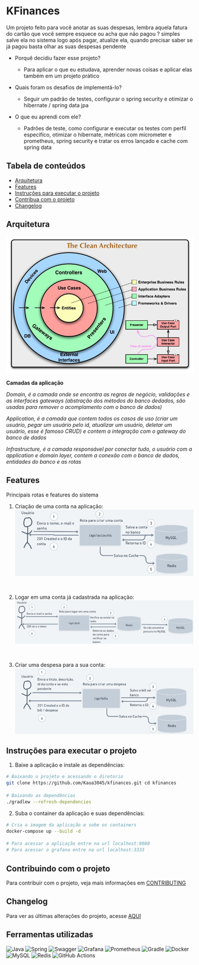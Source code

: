 # KFinances

Um projeto feito para você anotar as suas despesas, lembra aquela fatura do cartão que você sempre esquece ou acha que não pagou ? simples salve ela no sistema logo após pagar, atualize ela, quando precisar saber se já pagou basta olhar as suas despesas pendente

- Porquê decidiu fazer esse projeto?
  - Para aplicar o que eu estudava, aprender novas coisas e aplicar elas também em um projeto prático

- Quais foram os desafios de implementá-lo?
  - Seguir um padrão de testes, configurar o spring security e otimizar o hibernate / spring data jpa

- O que eu aprendi com ele?
  - Padrões de teste, como configurar e executar os testes com perfil especifíco, otimizar o hibernate, métricas com micrometer e prometheus, spring security e tratar os erros lançado e cache com spring data

## Tabela de conteúdos

- [Arquitetura](#arquitetura)
- [Features](#features)
- [Instruções para executar o projeto](#instruções-para-executar-o-projeto)
- [Contribua com o projeto](#contribuindo-com-o-projeto)
- [Changelog](#changelog)
## Arquitetura

![Circulo da clean architecture](doc/imagens/clean-arch-circle)

**Camadas da aplicação**

*Domain, é a camada onde se encontra as regras de negócio, validações e as interfaces gateways (abstração dos métodos do banco dedados, são usadas para remover o acomplamento com o banco de dados)*

*Application, é a camada que contem todos os casos de uso (criar um usuário, pegar um usuário pelo id, atualizar um usuário, deletar um usuário, esse é famoso CRUD) e contem a integração com o gateway do banco de dados*

*Infrastructure, é a camada responsável por conectar tudo, o usuário com a application e domain layer, contem a conexão com o banco de dados, entidades do banco e as rotas*

## Features

Principais rotas e features do sistema

1. Criação de uma conta na aplicação:
![Criar conta feature 1](doc/imagens/create-account-route.png)

<br>

2. Logar em uma conta já cadastrada na aplicação:
![Logar em uma conta feature 2](doc/imagens/authenticate-account-route.png)

<br>

3. Criar uma despesa para a sua conta:
![Criar uma despesa feature 3](doc/imagens/create-bill-route.png)

## Instruções para executar o projeto

1. Baixe a aplicação e instale as dependências:
```bash
# Baixando o projeto e acessando o diretorio
git clone https://github.com/Kaua3045/kfinances.git cd kfinances

# Baixando as dependências
./gradlew --refresh-dependencies  
```

2. Suba o container da aplicação e suas dependências:
```bash
# Cria a imagem da aplicação e sobe os containers
docker-compose up --build -d

# Para acessar a aplicação entre na url localhost:8080
# Para acessar o grafana entre na url localhost:3333
```

## Contribuindo com o projeto

Para contribuir com o projeto, veja mais informações em [CONTRIBUTING](doc/CONTRIBUTING.md)

## Changelog

Para ver as últimas alterações do projeto, acesse [AQUI](doc/changelog.md)

## Ferramentas utilizadas
![Java](https://img.shields.io/badge/java-%23ED8B00.svg?style=for-the-badge&logo=java&logoColor=white)
![Spring](https://img.shields.io/badge/spring-%236DB33F.svg?style=for-the-badge&logo=spring&logoColor=white)
![Swagger](https://img.shields.io/badge/-Swagger-%23Clojure?style=for-the-badge&logo=swagger&logoColor=white)
![Grafana](https://img.shields.io/badge/grafana-%23F46800.svg?style=for-the-badge&logo=grafana&logoColor=white)
![Prometheus](https://img.shields.io/badge/Prometheus-E6522C?style=for-the-badge&logo=Prometheus&logoColor=white)
![Gradle](https://img.shields.io/badge/Gradle-02303A.svg?style=for-the-badge&logo=Gradle&logoColor=white)
![Docker](https://img.shields.io/badge/docker-%230db7ed.svg?style=for-the-badge&logo=docker&logoColor=white)
![MySQL](https://img.shields.io/badge/mysql-%2300f.svg?style=for-the-badge&logo=mysql&logoColor=white)
![Redis](https://img.shields.io/badge/redis-%23DD0031.svg?style=for-the-badge&logo=redis&logoColor=white)
![GitHub Actions](https://img.shields.io/badge/github%20actions-%232671E5.svg?style=for-the-badge&logo=githubactions&logoColor=white)
